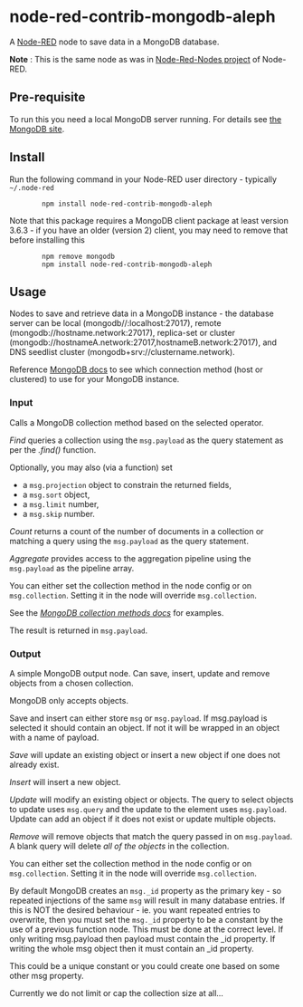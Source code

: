 node-red-contrib-mongodb-aleph
=====================

A <a href="http://nodered.org" target="_new">Node-RED</a> node to save data in a MongoDB database.

**Note** : This is the same node as was in [Node-Red-Nodes project](https://github.com/node-red/node-red-nodes/tree/master/storage/mongodb) of Node-RED.

Pre-requisite
-------------

To run this you need a local MongoDB server running. For details see
<a href="https://www.mongodb.org/" target="_new">the MongoDB site</a>.

Install
-------

Run the following command in your Node-RED user directory - typically `~/.node-red`
```
        npm install node-red-contrib-mongodb-aleph
```
Note that this package requires a MongoDB client package at least version 3.6.3 - if you have an older (version 2) client,
you may need to remove that before installing this
```
        npm remove mongodb
        npm install node-red-contrib-mongodb-aleph
```

Usage
-----

Nodes to save and retrieve data in a MongoDB instance - the database server can be local (mongodb//:localhost:27017), remote (mongodb://hostname.network:27017),
replica-set or cluster (mongodb://hostnameA.network:27017,hostnameB.network:27017), and DNS seedlist cluster (mongodb+srv://clustername.network).

Reference [MongoDB docs](https://docs.mongodb.com/manual/reference/connection-string/) to see which connection method (host or clustered) to use for your MongoDB instance.

### Input

Calls a MongoDB collection method based on the selected operator.

*Find* queries a collection using the `msg.payload` as the query statement as
per the *.find()* function.

Optionally, you may also (via a function) set

- a `msg.projection` object to constrain the returned fields,
- a `msg.sort` object,
- a `msg.limit` number,
- a `msg.skip` number.

*Count* returns a count of the number of documents in a collection or matching a
query using the `msg.payload` as the query statement.

*Aggregate* provides access to the aggregation pipeline using the `msg.payload` as the pipeline array.

You can either set the collection method in the node config or on `msg.collection`.
Setting it in the node will override `msg.collection`.

See the <a href="http://docs.mongodb.org/manual/reference/method/db.collection.find/" target="new">*MongoDB collection methods docs*</a> for examples.

The result is returned in `msg.payload`.

### Output

A simple MongoDB output node. Can save, insert, update and remove objects from a chosen collection.

MongoDB only accepts objects.

Save and insert can either store `msg` or `msg.payload`. If msg.payload is
selected it should contain an object. If not it will be wrapped in an object with a name of payload.

*Save* will update an existing object or insert a new object if one does not already exist.

*Insert* will insert a new object.

*Update* will modify an existing object or objects. The query to select objects
to update uses `msg.query` and the update to the element uses `msg.payload`.
Update can add an object if it does not exist or update multiple objects.

*Remove* will remove objects that match the query passed in on `msg.payload`.
A blank query will delete *all of the objects* in the collection.

You can either set the collection method in the node config or on `msg.collection`.
Setting it in the node will override `msg.collection`.

By default MongoDB creates an `msg._id` property as the primary key - so
repeated injections of the same `msg` will result in many database entries.
If this is NOT the desired behaviour - ie. you want repeated entries to overwrite,
then you must set the `msg._id` property to be a constant by the use of a previous function node.
This must be done at the correct level. If only writing msg.payload then payload must contain the \_id property.
If writing the whole msg object then it must contain an \_id property.

This could be a unique constant or you could create one based on some other msg property.

Currently we do not limit or cap the collection size at all...
